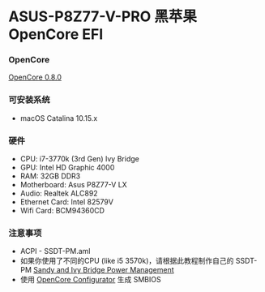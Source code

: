 # ASUS-P8Z77-V-PRO 黑苹果 OpenCore EFI

### OpenCore

[OpenCore 0.8.0](https://github.com/acidanthera/OpenCorePkg)

### 可安装系统

- macOS Catalina 10.15.x

### 硬件

- CPU: i7-3770k (3rd Gen) Ivy Bridge
- GPU: Intel HD Graphic 4000
- RAM: 32GB DDR3
- Motherboard: Asus P8Z77-V LX
- Audio: Realtek ALC892
- Ethernet Card: Intel 82579V
- Wifi Card: BCM94360CD

### 注意事项
 - ACPI - SSDT-PM.aml
 - 如果你使用了不同的CPU (like i5 3570k)，请根据此教程制作自己的 SSDT-PM [Sandy and Ivy Bridge Power Management](https://dortania.github.io/OpenCore-Post-Install/universal/pm.html#sandy-and-ivy-bridge-power-management)  
 - 使用 [OpenCore Configurator](https://mackie100projects.altervista.org/opencore-configurator/) 生成 SMBIOS